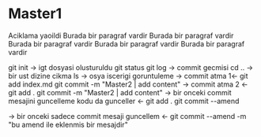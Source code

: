 # Master1
Aciklama yaoildi
Burada bir paragraf vardir
Burada bir paragraf vardir
Burada bir paragraf vardir
Burada bir paragraf vardir
Burada bir paragraf vardir

git init -> igt dosyasi olusturuldu
git status
git log -> commit gecmisi
cd .. -> bir ust dizine cikma
ls -> osya iscerigi goruntuleme
-> commit atma 1<-
git add index.md 
git commit -m "Master2 | add content" 
-> commit atma 2 <-
git add .
git commit -m "Master2 | add content" 
-> bir onceki commit mesajini guncelleme kodu da gunceller <-
git add .
git commit --amend

-> bir onceki sadece commit mesaji guncellem <-
git commit --amend -m "bu amend ile eklenmis bir mesajdir"